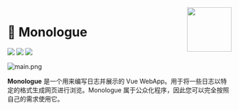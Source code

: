 <img src="https://i.loli.net/2020/04/11/YIQc1JMwU2LbSz5.png" align="right" width="100" height="100">

# 💬 Monologue

![](https://img.shields.io/badge/coverage-0%25-red?style=flat)
![](https://img.shields.io/badge/front-Vue.js-brightgreen?style=flat&logo=vue.js)
![](https://img.shields.io/badge/back-php-blue?style=flat&logo=php)

![main.png](https://i.loli.net/2020/04/11/CAD8nRzkWmxSFKU.png)

**Monologue** 是一个用来编写日志并展示的 Vue WebApp。用于将一些日志以特定的格式生成网页进行浏览。Monologue 属于公众化程序，因此您可以完全按照自己的需求使用它。